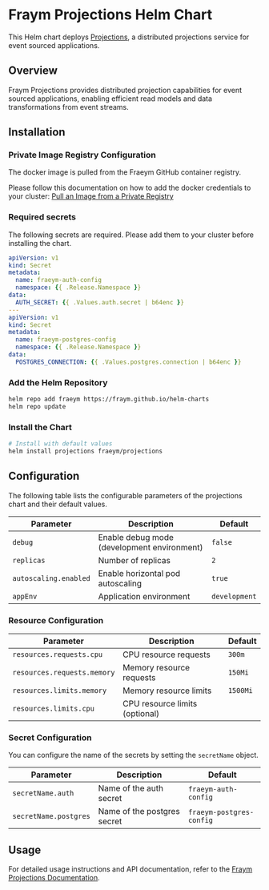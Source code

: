 # Fraym Projections Helm Chart

This Helm chart deploys [Projections](https://docs.freym.becklyn.app/docs/services/projections/introduction), a distributed projections service for event sourced applications.

## Overview

Fraym Projections provides distributed projection capabilities for event sourced applications, enabling efficient read models and data transformations from event streams.

## Installation

### Private Image Registry Configuration

The docker image is pulled from the Fraeym GitHub container registry.

Please follow this documentation on how to add the docker credentials to your cluster:
[Pull an Image from a Private Registry](https://kubernetes.io/docs/tasks/configure-pod-container/pull-image-private-registry/)

### Required secrets

The following secrets are required. Please add them to your cluster before installing the chart.

```yaml
apiVersion: v1
kind: Secret
metadata:
  name: fraeym-auth-config
  namespace: {{ .Release.Namespace }}
data:
  AUTH_SECRET: {{ .Values.auth.secret | b64enc }}
---
apiVersion: v1
kind: Secret
metadata:
  name: fraeym-postgres-config
  namespace: {{ .Release.Namespace }}
data:
  POSTGRES_CONNECTION: {{ .Values.postgres.connection | b64enc }}
```

### Add the Helm Repository

```bash
helm repo add fraeym https://fraym.github.io/helm-charts
helm repo update
```

### Install the Chart

```bash
# Install with default values
helm install projections fraeym/projections
```

## Configuration

The following table lists the configurable parameters of the projections chart and their default values.

| Parameter             | Description                                 | Default       |
| --------------------- | ------------------------------------------- | ------------- |
| `debug`               | Enable debug mode (development environment) | `false`       |
| `replicas`            | Number of replicas                          | `2`           |
| `autoscaling.enabled` | Enable horizontal pod autoscaling           | `true`        |
| `appEnv`              | Application environment                     | `development` |

### Resource Configuration

| Parameter                   | Description                    | Default  |
| --------------------------- | ------------------------------ | -------- |
| `resources.requests.cpu`    | CPU resource requests          | `300m`   |
| `resources.requests.memory` | Memory resource requests       | `150Mi`  |
| `resources.limits.memory`   | Memory resource limits         | `1500Mi` |
| `resources.limits.cpu`      | CPU resource limits (optional) |          |

### Secret Configuration

You can configure the name of the secrets by setting the `secretName` object.

| Parameter             | Description                 | Default                  |
| --------------------- | --------------------------- | ------------------------ |
| `secretName.auth`     | Name of the auth secret     | `fraeym-auth-config`     |
| `secretName.postgres` | Name of the postgres secret | `fraeym-postgres-config` |

## Usage

For detailed usage instructions and API documentation, refer to the [Fraym Projections Documentation](https://docs.freym.becklyn.app/docs/services/projections/introduction).
